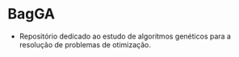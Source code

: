 # BagGA
- Repositório dedicado ao estudo de algoritmos genéticos para a resolução de problemas de otimização.
